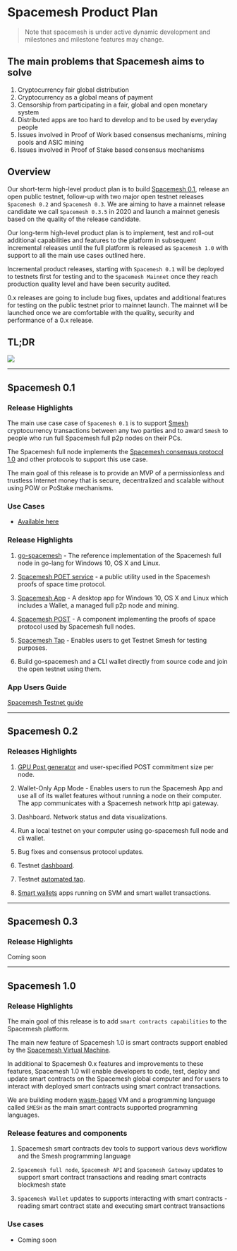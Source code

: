 # Spacemesh Product Plan

> Note that spacemesh is under active dynamic development and milestones and milestone features may change.

## The main problems that Spacemesh aims to solve
1. Cryptocurrency fair global distribution
2. Cryptocurrency as a global means of payment
3. Censorship from participating in a fair, global and open monetary system
4. Distributed apps are too hard to develop and to be used by everyday people
5. Issues involved in Proof of Work based consensus mechanisms, mining pools and ASIC mining
6. Issues involved in Proof of Stake based consensus mechanisms

## Overview

Our short-term high-level product plan is to build [Spacemesh 0.1](spacemesh01.md), release an open public testnet, follow-up with two major open testnet releases `Spacemesh 0.2` and `Spacemesh 0.3`. We are aiming to have a mainnet release candidate we call `Spacemesh 0.3.5` in 2020 and launch a mainnet genesis based on the quality of the release candidate.

Our long-term high-level product plan is to implement, test and roll-out additional capabilities and features to the platform in subsequent incremental releases until the full platform is released as `Spacemesh 1.0` with support to all the main use cases outlined here.

Incremental product releases, starting with `Spacemesh 0.1` will be deployed to testnets first for testing and to the `Spacemesh Mainnet` once they reach production quality level and have been security audited.

0.x releases are going to include bug fixes, updates and additional features for testing on the public testnet prior to mainnet launch. The mainnet will be launched once we are comfortable with the quality, security and performance of a 0.x release.

## TL;DR

![](https://raw.githubusercontent.com/spacemeshos/product/master/resources/roadmap2019_1.png)

---

## Spacemesh 0.1

### Release Highlights

The main use case case of `Spacemesh 0.1` is to support [Smesh](spacemesh_coin.md) cryptocurrency transactions between any two parties and to award `Smesh` to people who run full Spacemesh full p2p nodes on their PCs.

The Spacemesh full node implements the [Spacemesh consensus protocol 1.0](https://spacemesh.io/spacemesh-protocol-v1-0/) and other protocols to support this use case.

The main goal of this release is to provide an MVP of a permissionless and trustless Internet money that is secure, decentralized and scalable without using POW or PoStake mechanisms.

### Use Cases
- [Available here](spacemesh01.md)


### Release Highlights

1. [go-spacemesh](https://github.com/spacemeshos/go-spacemesh) - The reference implementation of the Spacemesh full node in go-lang for Windows 10, OS X and Linux.

2. [Spacemesh POET service](https://github.com/spacemeshos/POET) - a public utility used in the Spacemesh proofs of space time protocol.

3. [Spacemesh App](https://github.com/spacemeshos/smapp) - A desktop app for Windows 10, OS X and Linux which includes a Wallet, a managed full p2p node and mining.

4. [Spacemesh POST](https://github.com/spacemeshos/post) - A component implementing the proofs of space protocol used by Spacemesh full nodes.

5. [Spacemesh Tap](tap.md) - Enables users to get Testnet Smesh for testing purposes.

6. Build go-spacemesh and a CLI wallet directly from source code and join the open testnet using them.

### App Users Guide
[Spacemesh Testnet guide](https://testnet.spacemesh.io/#/dict)

---

## Spacemesh 0.2

### Releases Highlights

1. [GPU Post generator](https://github.com/spacemeshos/gpu-post) and user-specified POST commitment size per node.

2. Wallet-Only App Mode - Enables users to run the Spacemesh App and use all of its wallet features without running a node on their computer. The app communicates with a Spacemesh network http api gateway.

3. Dashboard. Network status and data visualizations.

4. Run a local testnet on your computer using go-spacemesh full node and cli wallet.

5. Bug fixes and consensus protocol updates.

6. Testnet [dashboard](dashboard.md).

7. Testnet [automated tap](tap.md).

8. [Smart wallets](svm-wallet.md) apps running on SVM and smart wallet transactions.

---

## Spacemesh 0.3

### Release Highlights
Coming soon

----

## Spacemesh 1.0

### Release Highlights
The main goal of this release is to add `smart contracts capabilities` to the Spacemesh platform.

The main new feature of Spacemesh 1.0 is smart contracts support enabled by the [Spacemesh Virtual Machine](https://github.com/spacemeshos/svm).

In additional to Spacemesh 0.x features and improvements to these features, Spacemesh 1.0 will enable developers to code, test, deploy and update smart contracts on the Spacemesh global computer and for users to interact with deployed smart contracts using smart contract transactions.

We are building modern [wasm-based](https://webassembly.org/) VM and a programming language called `SMESH` as the main smart contracts supported programming languages.

### Release features and components
1. Spacemesh smart contracts dev tools to support various devs workflow and the Smesh programming language

2. `Spacemesh full node`, `Spacemesh API` and `Spacemesh Gateway` updates to support smart contract transactions and reading smart contracts blockmesh state

3. `Spacemesh Wallet` updates to supports interacting with smart contracts - reading smart contract state and executing smart contract transactions

### Use cases
- Coming soon
